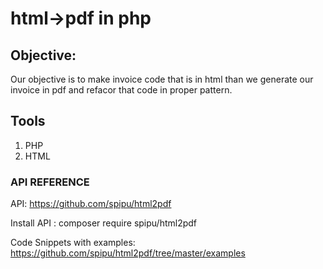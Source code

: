 # html->pdf in php
## Objective:
Our objective is to make invoice code that is in html than we generate our invoice in pdf and refacor that code in proper pattern.
## Tools
1. PHP
2. HTML

### API REFERENCE
API: https://github.com/spipu/html2pdf

Install API : composer require spipu/html2pdf

Code Snippets with examples: https://github.com/spipu/html2pdf/tree/master/examples


